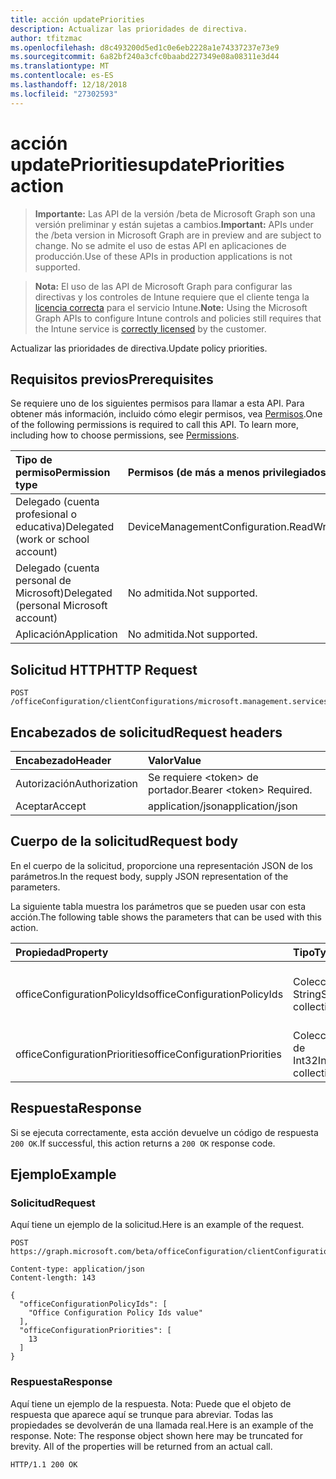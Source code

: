 ```yaml
---
title: acción updatePriorities
description: Actualizar las prioridades de directiva.
author: tfitzmac
ms.openlocfilehash: d8c493200d5ed1c0e6eb2228a1e74337237e73e9
ms.sourcegitcommit: 6a82bf240a3cfc0baabd227349e08a08311e3d44
ms.translationtype: MT
ms.contentlocale: es-ES
ms.lasthandoff: 12/18/2018
ms.locfileid: "27302593"
---
```

# <a name="updatepriorities-action"></a><span data-ttu-id="2806c-103">acción updatePriorities</span><span class="sxs-lookup"><span data-stu-id="2806c-103">updatePriorities action</span></span>

> <span data-ttu-id="2806c-104">**Importante:** Las API de la versión /beta de Microsoft Graph son una versión preliminar y están sujetas a cambios.</span><span class="sxs-lookup"><span data-stu-id="2806c-104">**Important:** APIs under the /beta version in Microsoft Graph are in preview and are subject to change.</span></span> <span data-ttu-id="2806c-105">No se admite el uso de estas API en aplicaciones de producción.</span><span class="sxs-lookup"><span data-stu-id="2806c-105">Use of these APIs in production applications is not supported.</span></span>

> <span data-ttu-id="2806c-106">**Nota:** El uso de las API de Microsoft Graph para configurar las directivas y los controles de Intune requiere que el cliente tenga la [licencia correcta](https://go.microsoft.com/fwlink/?linkid=839381) para el servicio Intune.</span><span class="sxs-lookup"><span data-stu-id="2806c-106">**Note:** Using the Microsoft Graph APIs to configure Intune controls and policies still requires that the Intune service is [correctly licensed](https://go.microsoft.com/fwlink/?linkid=839381) by the customer.</span></span>

<span data-ttu-id="2806c-107">Actualizar las prioridades de directiva.</span><span class="sxs-lookup"><span data-stu-id="2806c-107">Update policy priorities.</span></span>
## <a name="prerequisites"></a><span data-ttu-id="2806c-108">Requisitos previos</span><span class="sxs-lookup"><span data-stu-id="2806c-108">Prerequisites</span></span>
<span data-ttu-id="2806c-p102">Se requiere uno de los siguientes permisos para llamar a esta API. Para obtener más información, incluido cómo elegir permisos, vea [Permisos](/graph/permissions-reference).</span><span class="sxs-lookup"><span data-stu-id="2806c-p102">One of the following permissions is required to call this API. To learn more, including how to choose permissions, see [Permissions](/graph/permissions-reference).</span></span>

|<span data-ttu-id="2806c-111">Tipo de permiso</span><span class="sxs-lookup"><span data-stu-id="2806c-111">Permission type</span></span>|<span data-ttu-id="2806c-112">Permisos (de más a menos privilegiados)</span><span class="sxs-lookup"><span data-stu-id="2806c-112">Permissions (from most to least privileged)</span></span>|
|:---|:---|
|<span data-ttu-id="2806c-113">Delegado (cuenta profesional o educativa)</span><span class="sxs-lookup"><span data-stu-id="2806c-113">Delegated (work or school account)</span></span>|<span data-ttu-id="2806c-114">DeviceManagementConfiguration.ReadWrite.All</span><span class="sxs-lookup"><span data-stu-id="2806c-114">DeviceManagementConfiguration.ReadWrite.All</span></span>|
|<span data-ttu-id="2806c-115">Delegado (cuenta personal de Microsoft)</span><span class="sxs-lookup"><span data-stu-id="2806c-115">Delegated (personal Microsoft account)</span></span>|<span data-ttu-id="2806c-116">No admitida.</span><span class="sxs-lookup"><span data-stu-id="2806c-116">Not supported.</span></span>|
|<span data-ttu-id="2806c-117">Aplicación</span><span class="sxs-lookup"><span data-stu-id="2806c-117">Application</span></span>|<span data-ttu-id="2806c-118">No admitida.</span><span class="sxs-lookup"><span data-stu-id="2806c-118">Not supported.</span></span>|

## <a name="http-request"></a><span data-ttu-id="2806c-119">Solicitud HTTP</span><span class="sxs-lookup"><span data-stu-id="2806c-119">HTTP Request</span></span>
<!-- {
  "blockType": "ignored"
}
-->
``` http
POST /officeConfiguration/clientConfigurations/microsoft.management.services.api.updatePriorities
```

## <a name="request-headers"></a><span data-ttu-id="2806c-120">Encabezados de solicitud</span><span class="sxs-lookup"><span data-stu-id="2806c-120">Request headers</span></span>
|<span data-ttu-id="2806c-121">Encabezado</span><span class="sxs-lookup"><span data-stu-id="2806c-121">Header</span></span>|<span data-ttu-id="2806c-122">Valor</span><span class="sxs-lookup"><span data-stu-id="2806c-122">Value</span></span>|
|:---|:---|
|<span data-ttu-id="2806c-123">Autorización</span><span class="sxs-lookup"><span data-stu-id="2806c-123">Authorization</span></span>|<span data-ttu-id="2806c-124">Se requiere &lt;token&gt; de portador.</span><span class="sxs-lookup"><span data-stu-id="2806c-124">Bearer &lt;token&gt; Required.</span></span>|
|<span data-ttu-id="2806c-125">Aceptar</span><span class="sxs-lookup"><span data-stu-id="2806c-125">Accept</span></span>|<span data-ttu-id="2806c-126">application/json</span><span class="sxs-lookup"><span data-stu-id="2806c-126">application/json</span></span>|

## <a name="request-body"></a><span data-ttu-id="2806c-127">Cuerpo de la solicitud</span><span class="sxs-lookup"><span data-stu-id="2806c-127">Request body</span></span>
<span data-ttu-id="2806c-128">En el cuerpo de la solicitud, proporcione una representación JSON de los parámetros.</span><span class="sxs-lookup"><span data-stu-id="2806c-128">In the request body, supply JSON representation of the parameters.</span></span>

<span data-ttu-id="2806c-129">La siguiente tabla muestra los parámetros que se pueden usar con esta acción.</span><span class="sxs-lookup"><span data-stu-id="2806c-129">The following table shows the parameters that can be used with this action.</span></span>

|<span data-ttu-id="2806c-130">Propiedad</span><span class="sxs-lookup"><span data-stu-id="2806c-130">Property</span></span>|<span data-ttu-id="2806c-131">Tipo</span><span class="sxs-lookup"><span data-stu-id="2806c-131">Type</span></span>|<span data-ttu-id="2806c-132">Descripción</span><span class="sxs-lookup"><span data-stu-id="2806c-132">Description</span></span>|
|:---|:---|:---|
|<span data-ttu-id="2806c-133">officeConfigurationPolicyIds</span><span class="sxs-lookup"><span data-stu-id="2806c-133">officeConfigurationPolicyIds</span></span>|<span data-ttu-id="2806c-134">Colección String</span><span class="sxs-lookup"><span data-stu-id="2806c-134">String collection</span></span>|<span data-ttu-id="2806c-135">Lista de identificadores de directiva de configuración de office</span><span class="sxs-lookup"><span data-stu-id="2806c-135">List of office configuration policy ids</span></span>|
|<span data-ttu-id="2806c-136">officeConfigurationPriorities</span><span class="sxs-lookup"><span data-stu-id="2806c-136">officeConfigurationPriorities</span></span>|<span data-ttu-id="2806c-137">Colección de Int32</span><span class="sxs-lookup"><span data-stu-id="2806c-137">Int32 collection</span></span>|<span data-ttu-id="2806c-138">Lista de las prioridades de configuración de office</span><span class="sxs-lookup"><span data-stu-id="2806c-138">List of office configuration priorities</span></span>|



## <a name="response"></a><span data-ttu-id="2806c-139">Respuesta</span><span class="sxs-lookup"><span data-stu-id="2806c-139">Response</span></span>
<span data-ttu-id="2806c-140">Si se ejecuta correctamente, esta acción devuelve un código de respuesta `200 OK`.</span><span class="sxs-lookup"><span data-stu-id="2806c-140">If successful, this action returns a `200 OK` response code.</span></span>

## <a name="example"></a><span data-ttu-id="2806c-141">Ejemplo</span><span class="sxs-lookup"><span data-stu-id="2806c-141">Example</span></span>
### <a name="request"></a><span data-ttu-id="2806c-142">Solicitud</span><span class="sxs-lookup"><span data-stu-id="2806c-142">Request</span></span>
<span data-ttu-id="2806c-143">Aquí tiene un ejemplo de la solicitud.</span><span class="sxs-lookup"><span data-stu-id="2806c-143">Here is an example of the request.</span></span>
``` http
POST https://graph.microsoft.com/beta/officeConfiguration/clientConfigurations/microsoft.management.services.api.updatePriorities

Content-type: application/json
Content-length: 143

{
  "officeConfigurationPolicyIds": [
    "Office Configuration Policy Ids value"
  ],
  "officeConfigurationPriorities": [
    13
  ]
}
```

### <a name="response"></a><span data-ttu-id="2806c-144">Respuesta</span><span class="sxs-lookup"><span data-stu-id="2806c-144">Response</span></span>
<span data-ttu-id="2806c-p103">Aquí tiene un ejemplo de la respuesta. Nota: Puede que el objeto de respuesta que aparece aquí se trunque para abreviar. Todas las propiedades se devolverán de una llamada real.</span><span class="sxs-lookup"><span data-stu-id="2806c-p103">Here is an example of the response. Note: The response object shown here may be truncated for brevity. All of the properties will be returned from an actual call.</span></span>
``` http
HTTP/1.1 200 OK
```




